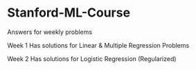 # Stanford-ML-Course
Answers for weekly problems

Week 1 Has solutions for Linear & Multiple Regression Problems

Week 2 Has solutions for Logistic Regression (Regularized)
